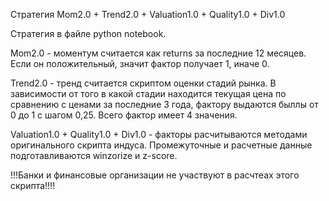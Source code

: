 Стратегия Mom2.0 + Trend2.0 + Valuation1.0 + Quality1.0 + Div1.0

Стратегия в файле python notebook. 

Mom2.0 - моментум считается как returns за последние 12 месяцев. Если он положительный, значит фактор получает 1, иначе 0.

Trend2.0 - тренд считается скриптом оценки стадий рынка. В зависимости от того в какой стадии находится текущая цена по сравнению с ценами за последние 3 года, фактору выдаются быллы от 0 до 1 с шагом 0,25. Всего фактор имеет 4 значения.

Valuation1.0 + Quality1.0 + Div1.0 - факторы расчитываются методами оригинального скрипта индуса. Промежуточные и расчетные данные подготавливаются winzorize и z-score. 

!!!Банки и финансовые организации не участвуют в расчтеах этого скрипта!!!!

